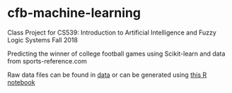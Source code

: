 # cfb-machine-learning

Class Project for CS539: Introduction to Artificial Intelligence and Fuzzy Logic Systems
Fall 2018

Predicting the winner of college football games using Scikit-learn and data from sports-reference.com

Raw data files can be found in [data](data/) or can be generated using [this R notebook](join_teams_and_stats.Rmd) 

